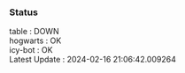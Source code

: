 ### Status


table : DOWN  
hogwarts : OK  
icy-bot : OK  
Latest Update : 2024-02-16 21:06:42.009264
